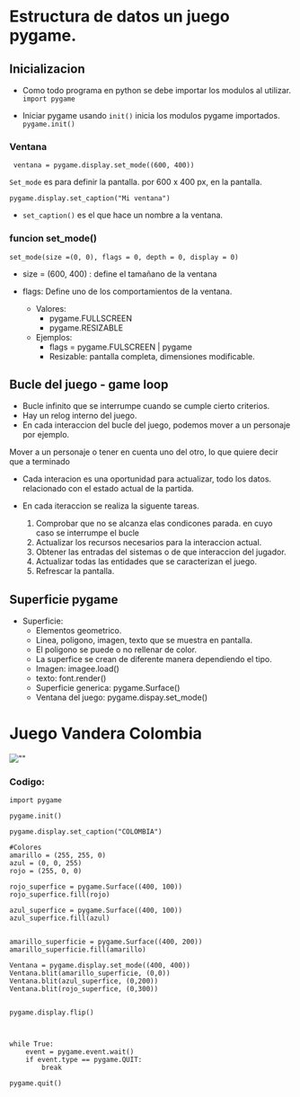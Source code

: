 # Estructura de datos un juego pygame.

## Inicializacion

- Como todo programa en python se debe importar los modulos al utilizar. 
```import pygame```

- Iniciar pygame usando ```init()``` inicia los modulos pygame importados.
``` pygame.init() ```

### Ventana

``` ventana = pygame.display.set_mode((600, 400))```

 ```Set_mode```
 es para definir la pantalla. por 600 x 400 px, en la pantalla. 

 ``` pygame.display.set_caption("Mi ventana") ```

- `set_caption()` es el que hace un nombre a la ventana.

### funcion set_mode()

`set_mode(size =(0, 0), flags = 0, depth = 0, display = 0)`

- size = (600, 400) : define el tamañano de la ventana

- flags: Define uno de los comportamientos de la ventana.
     - Valores:
       - pygame.FULLSCREEN
       - pygame.RESIZABLE
    - Ejemplos:
       - flags = pygame.FULSCREEN | pygame
       - Resizable: pantalla completa, dimensiones modificable.

## Bucle del juego - game loop
- Bucle infinito que se interrumpe cuando se cumple cierto criterios.
- Hay un relog interno del juego. 
- En cada interaccion del bucle del juego, podemos mover a un personaje por ejemplo. 

Mover a un personaje o tener en cuenta uno del otro, lo que quiere decir que a terminado

- Cada interacion es una oportunidad para actualizar, todo los datos. relacionado con el estado actual de la partida. 

- En cada iteraccion se realiza la siguente tareas.
   1. Comprobar que no se alcanza elas condicones parada. en cuyo caso se interrumpe el bucle
   2. Actualizar los recursos necesarios para la interaccion actual.
   3. Obtener las entradas del sistemas o de que interaccion del jugador.
   4. Actualizar todas las entidades que se caracterizan el juego.
   5. Refrescar la pantalla.


## Superficie pygame
- Superficie:
    - Elementos geometrico.
    - Linea, poligono, imagen, texto que se muestra en pantalla. 
    - El poligono se puede o no rellenar de color.
    - La superfice se crean de diferente manera dependiendo el tipo.
    - Imagen: imagee.load()
    - texto: font.render()
    - Superficie generica: pygame.Surface()
    - Ventana del juego: pygame.dispay.set_mode()

# Juego Vandera Colombia

![""](screen.jpg)

### Codigo: 

``` 
import pygame

pygame.init()

pygame.display.set_caption("COLOMBIA")

#Colores 
amarillo = (255, 255, 0)
azul = (0, 0, 255)
rojo = (255, 0, 0)

rojo_superfice = pygame.Surface((400, 100))
rojo_superfice.fill(rojo)

azul_superfice = pygame.Surface((400, 100))
azul_superfice.fill(azul)


amarillo_superficie = pygame.Surface((400, 200))
amarillo_superficie.fill(amarillo)

Ventana = pygame.display.set_mode((400, 400))
Ventana.blit(amarillo_superficie, (0,0))
Ventana.blit(azul_superfice, (0,200))
Ventana.blit(rojo_superfice, (0,300))


pygame.display.flip()



while True:
    event = pygame.event.wait()
    if event.type == pygame.QUIT:
        break

pygame.quit()
```
